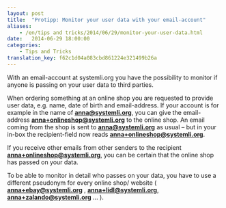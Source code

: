 ```yaml
---
layout: post
title:  "Protipp: Monitor your user data with your email-account"
aliases:
    - /en/tips and tricks/2014/06/29/monitor-your-user-data.html
date:   2014-06-29 18:00:00
categories:
    - Tips and Tricks
translation_key: f62c1d04a083cbd861224e321499b26a
---
```


With an email-account at systemli.org you have the possibility to monitor if anyone is passing on your user data to third parties.

When ordering something at an online shop you are requested to provide user data, e.g. name, date of birth and email-address. If your account is for example in the name of **anna@systemli.org**, you can give the email-address **anna+onlineshop@systemli.org** to the online shop. An email coming from the shop is sent to **anna@systemli.org** as usual – but in your in-box the recipient-field now reads **anna+onlineshop@systemli.org**.

If you receive other emails from other senders to the recipient  **anna+onlineshop@systemli.org**, you can be certain that the online shop has passed on your data.

To be able to monitor in detail who passes on your data, you have to use a different pseudonym for every online shop/ website ( **anna+ebay@systemli.org** , **anna+lidl@systemli.org**, **anna+zalando@systemli.org** ... ).

